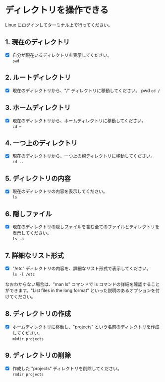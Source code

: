 # ディレクトリを操作できる

Linux にログインしてターミナル上で行ってください。

## 1. 現在のディレクトリ

- [x] 自分が現在いるディレクトリを表示してください。  
`pwd`

## 2. ルートディレクトリ

- [x] 現在のディレクトリから、"/" ディレクトリに移動してください。  pwd
`cd /`

## 3. ホームディレクトリ

- [x] 現在のディレクトリから、ホームディレクトリに移動してください。  
`cd ~`

## 4. 一つ上のディレクトリ

- [x] 現在のディレクトリから、一つ上の親ディレクトリに移動してください。  
`cd ..`

## 5. ディレクトリの内容

- [x] 現在のディレクトリの内容を表示してください。  
`ls`   

## 6. 隠しファイル

- [x] 現在のディレクトリの隠しファイルを含む全てのファイルとディレクトリを表示してください。  
`ls -a`

## 7. 詳細なリスト形式

- [x] "/etc" ディレクトリの内容を、詳細なリスト形式で表示してください。  
`ls -l /etc`

なおわからない場合は、"man ls" コマンドで ls コマンドの詳細を確認することができます。"List files in the long format" といった説明のあるオプションを付けてください。

## 8. ディレクトリの作成

- [x] ホームディレクトリに移動し、"projects" という名前のディレクトリを作成してください。  
`mkdir projects`

## 9. ディレクトリの削除

- [x] 作成した "projects" ディレクトリを削除してください。  
`rmdir projects`
